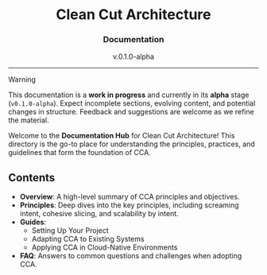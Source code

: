 <h1 align="center">Clean Cut Architecture</h1>
<h3 align="center">Documentation</h3>
<p align="center">v.0.1.0-alpha</p>

---

> [!WARNING]
> This documentation is a **work in progress** and currently in its **alpha** stage (`v0.1.0-alpha`). Expect incomplete sections, evolving content, and potential changes in structure. Feedback and suggestions are welcome as we refine the material.

Welcome to the **Documentation Hub** for Clean Cut Architecture! This directory is the go-to place for understanding the principles, practices, and guidelines that form the foundation of CCA.

## Contents

- **Overview**: A high-level summary of CCA principles and objectives.
- **Principles**: Deep dives into the key principles, including screaming intent, cohesive slicing, and scalability by intent.
- **Guides**:
  - Setting Up Your Project
  - Adapting CCA to Existing Systems
  - Applying CCA in Cloud-Native Environments
- **FAQ**: Answers to common questions and challenges when adopting CCA.
